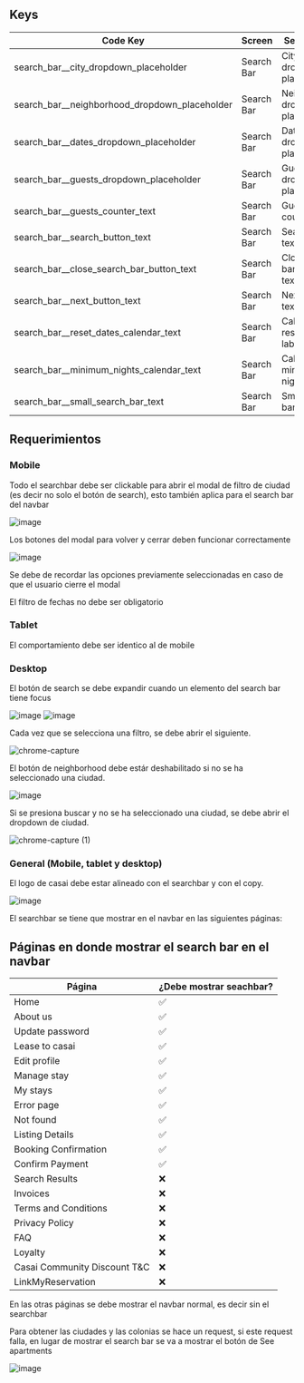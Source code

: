 ## Keys

|                   Code Key                    |   Screen   |           Section/Title           |      en              |
|-----------------------------------------------|------------|-----------------------------------|----------------------|
| search_bar__city_dropdown_placeholder         | Search Bar | City dropdown placeholder         | Select City          |
| search_bar__neighborhood_dropdown_placeholder | Search Bar | Neighborhood dropdown placeholder | Neighborhood         |
| search_bar__dates_dropdown_placeholder        | Search Bar | Dates dropdown placeholder        | Check In - Check Out |
| search_bar__guests_dropdown_placeholder       | Search Bar | Guests dropdown placeholder       | {{guests} guests     |
| search_bar__guests_counter_text               | Search Bar | Guests counter text               | Guests               |
| search_bar__search_button_text                | Search Bar | Search button text                | Search               |
| search_bar__close_search_bar_button_text      | Search Bar | Close search bar button text      | Close search bar     |
| search_bar__next_button_text                  | Search Bar | Next button text                  | Next                 |
| search_bar__reset_dates_calendar_text         | Search Bar | Calendar reset dates label        | Reset Dates          |
| search_bar__minimum_nights_calendar_text      | Search Bar | Calendar minimum nights Label     | Minimum nights vary  |
| search_bar__small_search_bar_text             | Search Bar | Small search bar text             | Find your next stay  |

## Requerimientos

### Mobile
Todo el searchbar debe ser clickable para abrir el modal de filtro de ciudad (es decir no solo el botón de search), esto también aplica para el search bar del navbar 

![image](https://user-images.githubusercontent.com/72823833/115590950-d060e980-a28e-11eb-94f4-5d89eea25edc.png)

Los botones del modal para volver y cerrar deben funcionar correctamente

![image](https://user-images.githubusercontent.com/72823833/115590999-db1b7e80-a28e-11eb-822a-3e6c8c790b08.png)

Se debe de recordar las opciones previamente seleccionadas en caso de que el usuario cierre el modal

El filtro de fechas no debe ser obligatorio

### Tablet
El comportamiento debe ser identico al de mobile

### Desktop
El botón de search se debe expandir cuando un elemento del search bar tiene focus

![image](https://user-images.githubusercontent.com/72823833/115599923-5da93b80-a299-11eb-85ca-e5becb966045.png)
![image](https://user-images.githubusercontent.com/72823833/115599897-55510080-a299-11eb-85c7-700e15c1b182.png)

Cada vez que se selecciona una filtro, se debe abrir el siguiente.

![chrome-capture](https://user-images.githubusercontent.com/72823833/115600262-be387880-a299-11eb-9778-ff880ad40a42.gif)

El botón de neighborhood debe estár deshabilitado si no se ha seleccionado una ciudad.

![image](https://user-images.githubusercontent.com/72823833/115600365-db6d4700-a299-11eb-966f-47c8e75bbcf9.png)

Si se presiona buscar y no se ha seleccionado una ciudad, se debe abrir el dropdown de ciudad.

![chrome-capture (1)](https://user-images.githubusercontent.com/72823833/115601365-f1c7d280-a29a-11eb-98a8-ab91dcb5b10b.gif)


### General (Mobile, tablet y desktop)
El logo de casai debe estar alineado con el searchbar y con el copy.

![image](https://user-images.githubusercontent.com/72823833/115591047-e9699a80-a28e-11eb-8914-c888380980d3.png)

El searchbar se tiene que mostrar en el navbar en las siguientes páginas:

## Páginas en donde mostrar el search bar en el navbar

|  Página                      | ¿Debe mostrar seachbar? |
|------------------------------|-------------------------|
| Home                         |            ✅           |
| About us                     |            ✅           |
| Update password              |            ✅           |
| Lease to casai               |            ✅           |
| Edit profile                 |            ✅           |
| Manage stay                  |            ✅           |
| My stays                     |            ✅           |
| Error page                   |            ✅           |
| Not found                    |            ✅           |
| Listing Details              |            ✅           |
| Booking Confirmation         |            ✅           |
| Confirm Payment              |            ✅           |
| Search Results               |            ❌           |
| Invoices                     |            ❌           |
| Terms and Conditions         |            ❌           |
| Privacy Policy               |            ❌           |
| FAQ                          |            ❌           |
| Loyalty                      |            ❌           |
| Casai Community Discount T&C |            ❌           |
| LinkMyReservation            |            ❌           |


En las otras páginas se debe mostrar el navbar normal, es decir sin el searchbar

Para obtener las ciudades y las colonias se hace un request, si este request falla, en lugar de mostrar el search bar se va a mostrar el botón de See apartments

![image](https://user-images.githubusercontent.com/72823833/115604583-c646e700-a29e-11eb-9e9d-2f6595ce65ad.png)

